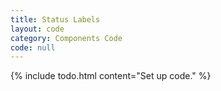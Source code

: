 ```yaml
---
title: Status Labels
layout: code
category: Components Code
code: null
---
```


{% include todo.html content="Set up code." %}
